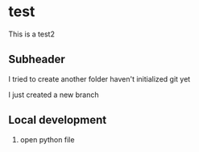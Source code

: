 # test
This is a test2

## Subheader

I tried to create another folder haven't initialized git yet


I just created a new branch
## Local development
1. open python file